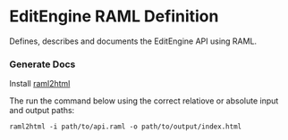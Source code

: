 # EditEngine RAML Definition

Defines, describes and documents the EditEngine API using RAML.

### Generate Docs

Install [raml2html](https://github.com/raml2html/raml2html)

The run the command below using the correct relatiove or absolute input and output paths:

```
raml2html -i path/to/api.raml -o path/to/output/index.html
```
